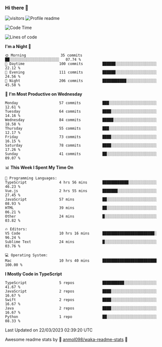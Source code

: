 ### Hi there 👋  
![visitors](https://visitor-badge.laobi.icu/badge?page_id=leverglowh) ![Profile readme](https://github.com/leverglowh/leverglowh/workflows/Profile%20readme/badge.svg?branch=master)

<!--START_SECTION:waka-->
![Code Time](http://img.shields.io/badge/Code%20Time-1%2C989%20hrs%2050%20mins-blue)

![Lines of code](https://img.shields.io/badge/From%20Hello%20World%20I%27ve%20Written-184.3%20thousand%20lines%20of%20code-blue)

**I'm a Night 🦉** 

```text
🌞 Morning                35 commits          ██░░░░░░░░░░░░░░░░░░░░░░░   07.74 % 
🌆 Daytime                100 commits         ██████░░░░░░░░░░░░░░░░░░░   22.12 % 
🌃 Evening                111 commits         ██████░░░░░░░░░░░░░░░░░░░   24.56 % 
🌙 Night                  206 commits         ███████████░░░░░░░░░░░░░░   45.58 % 
```
📅 **I'm Most Productive on Wednesday** 

```text
Monday                   57 commits          ███░░░░░░░░░░░░░░░░░░░░░░   12.61 % 
Tuesday                  64 commits          ████░░░░░░░░░░░░░░░░░░░░░   14.16 % 
Wednesday                84 commits          █████░░░░░░░░░░░░░░░░░░░░   18.58 % 
Thursday                 55 commits          ███░░░░░░░░░░░░░░░░░░░░░░   12.17 % 
Friday                   73 commits          ████░░░░░░░░░░░░░░░░░░░░░   16.15 % 
Saturday                 78 commits          ████░░░░░░░░░░░░░░░░░░░░░   17.26 % 
Sunday                   41 commits          ██░░░░░░░░░░░░░░░░░░░░░░░   09.07 % 
```


📊 **This Week I Spent My Time On** 

```text
💬 Programming Languages: 
TypeScript               4 hrs 56 mins       ████████████░░░░░░░░░░░░░   46.23 % 
Vue.js                   2 hrs 55 mins       ███████░░░░░░░░░░░░░░░░░░   27.45 % 
JavaScript               57 mins             ██░░░░░░░░░░░░░░░░░░░░░░░   08.93 % 
HTML                     39 mins             ██░░░░░░░░░░░░░░░░░░░░░░░   06.21 % 
Other                    24 mins             █░░░░░░░░░░░░░░░░░░░░░░░░   03.82 % 

🔥 Editors: 
VS Code                  10 hrs 16 mins      ████████████████████████░   96.24 % 
Sublime Text             24 mins             █░░░░░░░░░░░░░░░░░░░░░░░░   03.76 % 

💻 Operating System: 
Mac                      10 hrs 40 mins      █████████████████████████   100.00 % 
```

**I Mostly Code in TypeScript** 

```text
TypeScript               5 repos             ██████████░░░░░░░░░░░░░░░   41.67 % 
JavaScript               2 repos             ████░░░░░░░░░░░░░░░░░░░░░   16.67 % 
Swift                    2 repos             ████░░░░░░░░░░░░░░░░░░░░░   16.67 % 
Java                     2 repos             ████░░░░░░░░░░░░░░░░░░░░░   16.67 % 
Python                   1 repo              ██░░░░░░░░░░░░░░░░░░░░░░░   08.33 % 
```




 Last Updated on 22/03/2023 02:39:20 UTC
<!--END_SECTION:waka-->


Awesome readme stats by :star2: [anmol098/waka-readme-stats](https://github.com/anmol098/waka-readme-stats) :star2:
